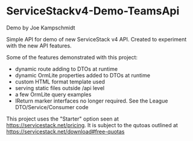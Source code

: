 ServiceStackv4-Demo-TeamsApi
============================
Demo by Joe Kampschmidt

Simple API for demo of new ServiceStack v4 API. Created to experiment with the new API features.

Some of the features demonstrated with this project:
- dynamic route adding to DTOs at runtime
- dynamic OrmLite properties added to DTOs at runtime
- custom HTML format template used
- serving static files outside /api level 
- a few OrmLite query examples
- IReturn marker interfaces no longer required. See the League DTO/Service/Consumer code

This project uses the "Starter" option seen at https://servicestack.net/pricing. 
It is subject to the qutoas outlined at https://servicestack.net/download#free-quotas
